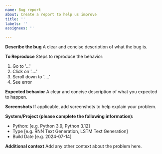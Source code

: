```yaml
---
name: Bug report
about: Create a report to help us improve
title: ''
labels: ''
assignees: ''

---
```


**Describe the bug**
A clear and concise description of what the bug is.

**To Reproduce**
Steps to reproduce the behavior:
1. Go to '...'
2. Click on '....'
3. Scroll down to '....'
4. See error

**Expected behavior**
A clear and concise description of what you expected to happen.

**Screenshots**
If applicable, add screenshots to help explain your problem.

**System/Project (please complete the following information):**
 - Python: [e.g. Python 3.9, Python 3.12]
 - Type [e.g. RNN Text Generation, LSTM Text Generation]
 - Build Date [e.g. 2024-07-14]

**Additional context**
Add any other context about the problem here.
